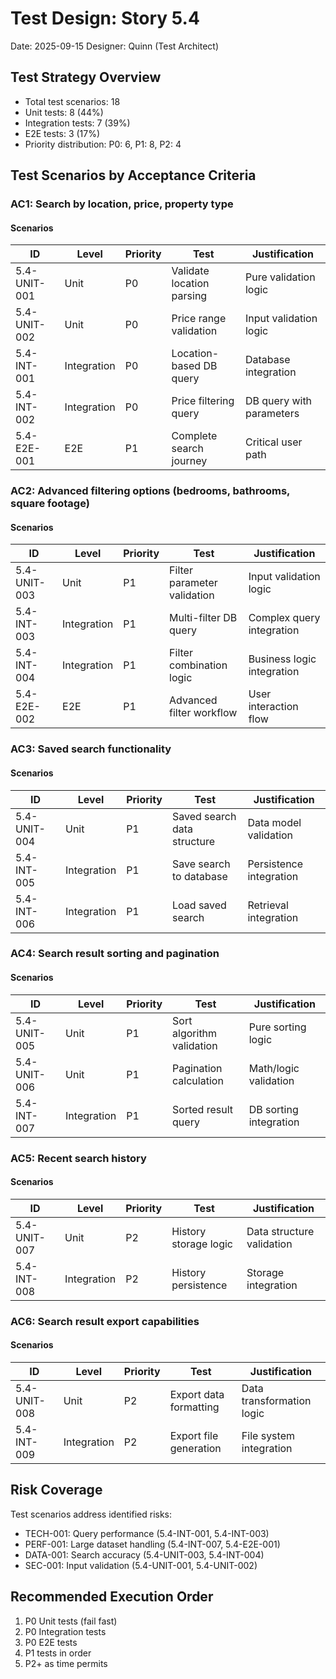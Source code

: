 # Test Design: Story 5.4

Date: 2025-09-15
Designer: Quinn (Test Architect)

## Test Strategy Overview

- Total test scenarios: 18
- Unit tests: 8 (44%)
- Integration tests: 7 (39%)
- E2E tests: 3 (17%)
- Priority distribution: P0: 6, P1: 8, P2: 4

## Test Scenarios by Acceptance Criteria

### AC1: Search by location, price, property type

#### Scenarios

| ID           | Level       | Priority | Test                      | Justification            |
| ------------ | ----------- | -------- | ------------------------- | ------------------------ |
| 5.4-UNIT-001 | Unit        | P0       | Validate location parsing | Pure validation logic    |
| 5.4-UNIT-002 | Unit        | P0       | Price range validation    | Input validation logic   |
| 5.4-INT-001  | Integration | P0       | Location-based DB query   | Database integration     |
| 5.4-INT-002  | Integration | P0       | Price filtering query     | DB query with parameters |
| 5.4-E2E-001  | E2E         | P1       | Complete search journey   | Critical user path       |

### AC2: Advanced filtering options (bedrooms, bathrooms, square footage)

#### Scenarios

| ID           | Level       | Priority | Test                      | Justification            |
| ------------ | ----------- | -------- | ------------------------- | ------------------------ |
| 5.4-UNIT-003 | Unit        | P1       | Filter parameter validation | Input validation logic   |
| 5.4-INT-003  | Integration | P1       | Multi-filter DB query     | Complex query integration|
| 5.4-INT-004  | Integration | P1       | Filter combination logic  | Business logic integration |
| 5.4-E2E-002  | E2E         | P1       | Advanced filter workflow  | User interaction flow    |

### AC3: Saved search functionality

#### Scenarios

| ID           | Level       | Priority | Test                      | Justification            |
| ------------ | ----------- | -------- | ------------------------- | ------------------------ |
| 5.4-UNIT-004 | Unit        | P1       | Saved search data structure | Data model validation    |
| 5.4-INT-005  | Integration | P1       | Save search to database  | Persistence integration  |
| 5.4-INT-006  | Integration | P1       | Load saved search        | Retrieval integration    |

### AC4: Search result sorting and pagination

#### Scenarios

| ID           | Level       | Priority | Test                      | Justification            |
| ------------ | ----------- | -------- | ------------------------- | ------------------------ |
| 5.4-UNIT-005 | Unit        | P1       | Sort algorithm validation | Pure sorting logic       |
| 5.4-UNIT-006 | Unit        | P1       | Pagination calculation    | Math/logic validation    |
| 5.4-INT-007  | Integration | P1       | Sorted result query       | DB sorting integration   |

### AC5: Recent search history

#### Scenarios

| ID           | Level       | Priority | Test                      | Justification            |
| ------------ | ----------- | -------- | ------------------------- | ------------------------ |
| 5.4-UNIT-007 | Unit        | P2       | History storage logic     | Data structure validation|
| 5.4-INT-008  | Integration | P2       | History persistence      | Storage integration      |

### AC6: Search result export capabilities

#### Scenarios

| ID           | Level       | Priority | Test                      | Justification            |
| ------------ | ----------- | -------- | ------------------------- | ------------------------ |
| 5.4-UNIT-008 | Unit        | P2       | Export data formatting    | Data transformation logic|
| 5.4-INT-009  | Integration | P2       | Export file generation    | File system integration  |

## Risk Coverage

Test scenarios address identified risks:

- TECH-001: Query performance (5.4-INT-001, 5.4-INT-003)
- PERF-001: Large dataset handling (5.4-INT-007, 5.4-E2E-001)
- DATA-001: Search accuracy (5.4-UNIT-003, 5.4-INT-004)
- SEC-001: Input validation (5.4-UNIT-001, 5.4-UNIT-002)

## Recommended Execution Order

1. P0 Unit tests (fail fast)
2. P0 Integration tests
3. P0 E2E tests
4. P1 tests in order
5. P2+ as time permits